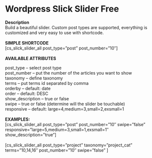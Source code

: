 # Wordpress Slick Slider Free

<strong>Description</strong><br>
Build a beautiful slider. Custom post types are supported, everything is customized and very easy to use with shortcode.
<br><br>
<strong>SIMPLE SHORTCODE</strong><br>
[cs_slick_slider_all post_type=”post” post_number=”10″]
<br><br>
<strong>AVAILABLE ATTRIBUTES</strong><br>

post_type – select post type
<br>
post_number – put the number of the articles you want to show
<br>
taxonomy – define taxonomy
<br>
terms – put terms id separated by comma
<br>
orderby – default: date
<br>
order – default: DESC
<br>
show_description – true or false
<br>
swipe – true or false (determine will the slider be touchable)
<br>
responsive – default: large=4,medium=3,small=2,exsmall=1
<br><br>
<strong>EXAMPLES:</strong><br>
[cs_slick_slider_all post_type=”post” post_number=”10″ swipe=”false” responsive=”large=5,medium=3,small=1,exsmall=1″ show_description=”true”]
<br><br>
[cs_slick_slider_all post_type=”project” taxonomy=”project_cat” terms=”10,14,16″ post_number=”10″ swipe=”false” ]

<br><br>
  

